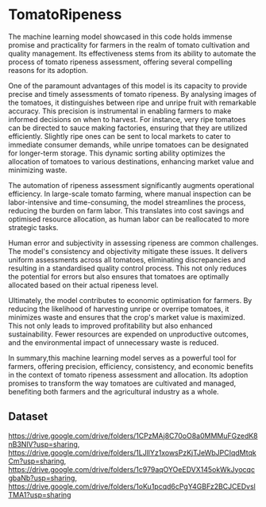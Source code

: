 # TomatoRipeness

The machine learning model showcased in this code holds immense promise and practicality for farmers in the realm of tomato cultivation and quality management. Its effectiveness stems from its ability to automate the process of tomato ripeness assessment, offering several compelling reasons for its adoption.

One of the paramount advantages of this model is its capacity to provide precise and timely assessments of tomato ripeness. By analysing images of the tomatoes, it distinguishes between ripe and unripe fruit with remarkable accuracy. This precision is instrumental in enabling farmers to make informed decisions on when to harvest. For instance, very ripe tomatoes can be directed to sauce making factories, ensuring that they are utilized efficiently. Slightly ripe ones can be sent to local markets to cater to immediate consumer demands, while unripe tomatoes can be designated for longer-term storage. This dynamic sorting ability optimizes the allocation of tomatoes to various destinations, enhancing market value and minimizing waste.

The automation of ripeness assessment significantly augments operational efficiency. In large-scale tomato farming, where manual inspection can be labor-intensive and time-consuming, the model streamlines the process, reducing the burden on farm labor. This translates into cost savings and optimised resource allocation, as human labor can be reallocated to more strategic tasks.

Human error and subjectivity in assessing ripeness are common challenges. The model's consistency and objectivity mitigate these issues. It delivers uniform assessments across all tomatoes, eliminating discrepancies and resulting in a standardised quality control process. This not only reduces the potential for errors but also ensures that tomatoes are optimally allocated based on their actual ripeness level.

Ultimately, the model contributes to economic optimisation for farmers. By reducing the likelihood of harvesting unripe or overripe tomatoes, it minimizes waste and ensures that the crop's market value is maximized. This not only leads to improved profitability but also enhanced sustainability. Fewer resources are expended on unproductive outcomes, and the environmental impact of unnecessary waste is reduced.

In summary,this machine learning model serves as a powerful tool for farmers, offering precision, efficiency, consistency, and economic benefits in the context of tomato ripeness assessment and allocation. Its adoption promises to transform the way tomatoes are cultivated and managed, benefiting both farmers and the agricultural industry as a whole.


## Dataset

https://drive.google.com/drive/folders/1CPzMAj8C70oO8a0MMMuFGzedK8nB3NlV?usp=sharing, 
https://drive.google.com/drive/folders/1LJllYz1xowsPzKjTJeWbJPCIqdMtqkCm?usp=sharing,
https://drive.google.com/drive/folders/1c979aqOYOeEDVX145okWkJyocqcgbaNb?usp=sharing, 
https://drive.google.com/drive/folders/1oKu1pcqd6cPgY4GBFz2BCJCEDvslTMA1?usp=sharing
